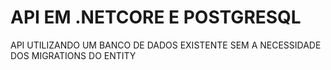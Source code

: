 # API EM .NETCORE E POSTGRESQL 
API UTILIZANDO UM BANCO DE DADOS EXISTENTE SEM A NECESSIDADE DOS MIGRATIONS DO ENTITY